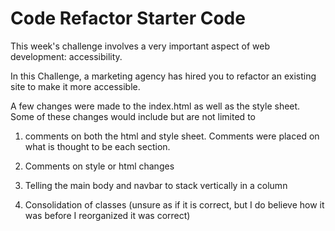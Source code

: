 # Code Refactor Starter Code
This week's challenge involves a very important aspect of web development: accessibility.

 In this Challenge, a marketing agency has hired you to refactor an existing site to make it more accessible.

A few changes were made to the index.html as well as the style sheet. Some of these changes would include but are not limited to

1. comments on both the html and style sheet. Comments were placed on what is thought to be each section. 

2. Comments on style or html changes 

3. Telling the main body and navbar to stack vertically in a column

4. Consolidation of classes (unsure as if it is correct, but I do believe how it was before I reorganized it was correct)